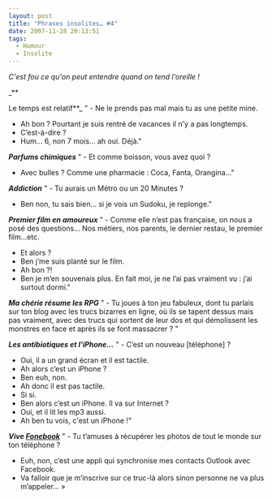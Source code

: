 ```yaml
---
layout: post
title: "Phrases insolites… #4"
date: 2007-11-28 20:13:51
tags:
  - Humour
  - Insolite
---
```


_C'est fou ce qu'on peut entendre quand on tend l'oreille&nbsp;!_

_**<!-- more -->

Le temps est relatif**_
" - Ne le prends pas mal mais tu as une petite mine.
- Ah bon&nbsp;? Pourtant je suis rentré de vacances il n'y a pas longtemps.
- C’est-à-dire&nbsp;?
- Hum… 6, non 7 mois… ah oui. Déjà."

_**Parfums chimiques**_
" - Et comme boisson, vous avez quoi&nbsp;?
- Avec bulles&nbsp;? Comme une pharmacie&nbsp;: Coca, Fanta, Orangina…"

_**Addiction**_
" - Tu aurais un Métro ou un 20 Minutes&nbsp;?
- Ben non, tu sais bien… si je vois un Sudoku, je replonge."

_**Premier film en amoureux**_
" - Comme elle n’est pas française, on nous a posé des questions… Nos métiers, nos parents, le dernier restau, le premier film…etc.
- Et alors&nbsp;?
- Ben j’me suis planté sur le film.
- Ah bon&nbsp;?!
- Ben je m’en souvenais plus. En fait moi, je ne l’ai pas vraiment vu&nbsp;: j’ai surtout dormi."

_**Ma chérie résume les RPG**_
" - Tu joues à ton jeu fabuleux, dont tu parlais sur ton blog avec les trucs bizarres en ligne, où ils se tapent dessus mais pas vraiment, avec des trucs qui sortent de leur dos et qui démolissent les monstres en face et après ils se font massacrer&nbsp;? "

_**Les antibiotiques et l'iPhone…**_
" - C’est un nouveau [téléphone]&nbsp;?
- Oui, il a un grand écran et il est tactile.
- Ah alors c’est un iPhone&nbsp;?
- Ben euh, non.
- Ah donc il est pas tactile.
- Si si.
- Ben alors c’est un iPhone. Il va sur Internet&nbsp;?
- Oui, et il lit les mp3 aussi.
- Ah ben tu vois, c'est un iPhone&nbsp;!"

_**Vive [Fonebook](https://sites.google.com/site/rossdargan/)**_
" - Tu t’amuses à récupérer les photos de tout le monde sur ton téléphone&nbsp;?
- Euh, non, c’est une appli qui synchronise mes contacts Outlook avec Facebook.
- Va falloir que je m’inscrive sur ce truc-là alors sinon personne ne va plus m’appeler…&nbsp;»
